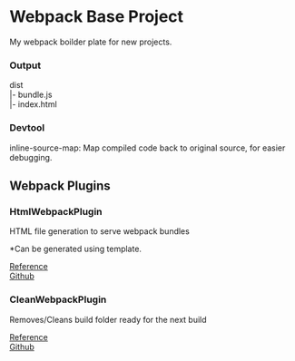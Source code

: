 # Webpack Base Project

My webpack boilder plate for new projects.


### Output

dist  
|- bundle.js  
|- index.html


### Devtool

inline-source-map: 
Map compiled code back to original source, for easier debugging.


## Webpack Plugins

### HtmlWebpackPlugin

HTML file generation to serve webpack bundles

*Can be generated using template.

[Reference](https://webpack.js.org/guides/output-management/#setting-up-htmlwebpackplugin)  
[Github](https://github.com/jantimon/html-webpack-plugin)


### CleanWebpackPlugin

Removes/Cleans build folder ready for the next build

[Reference](https://webpack.js.org/guides/output-management/#cleaning-up-the-dist-folder)  
[Github](https://github.com/johnagan/clean-webpack-plugin)